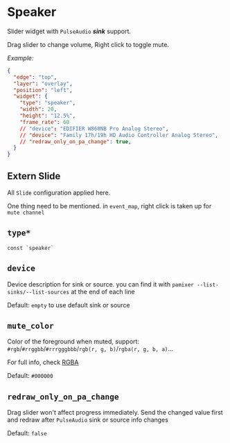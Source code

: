 # Speaker

Slider widget with `PulseAudio` **_sink_** support.

Drag slider to change volume, Right click to toggle mute.

_Example:_

```json
{
  "edge": "top",
  "layer": "overlay",
  "position": "left",
  "widget": {
    "type": "speaker",
    "width": 20,
    "height": "12.5%",
    "frame_rate": 60
    // "device": "EDIFIER W860NB Pro Analog Stereo",
    // "device": "Family 17h/19h HD Audio Controller Analog Stereo",
    // "redraw_only_on_pa_change": true,
  }
}
```

## Extern Slide

All `Slide` configuration applied here.

One thing need to be mentioned. in `event_map`, right click is taken up for `mute channel`

## `type*`

```plaintext
const `speaker`
```

## `device`

Device description for sink or source. you can find it with `pamixer --list-sinks/--list-sources` at the end of each line

Default: `empty` to use default sink or source

## `mute_color`

Color of the foreground when muted, support: `#rgb`/`#rrggbb`/`#rrrgggbbb`/`rgb(r, g, b)`/`rgba(r, g, b, a)`...

For full info, check [RGBA](https://gtk-rs.org/gtk4-rs/stable/latest/docs/src/gdk4/rgba.rs.html#205)

Default: `#000000`

## `redraw_only_on_pa_change`

Drag slider won't affect progress immediately. Send the changed value first and redraw after `PulseAudio` sink or source info changes

Default: `false`

